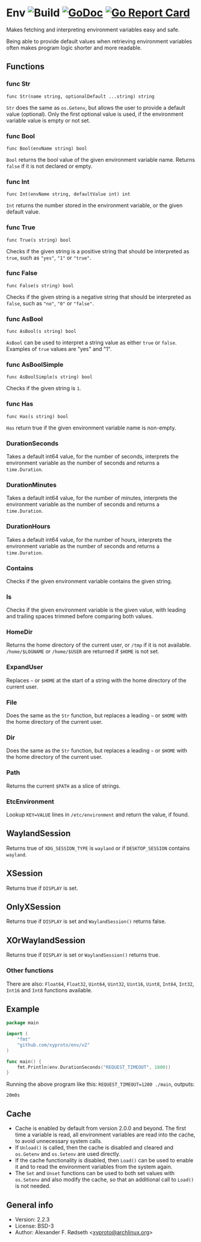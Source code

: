 # Env ![Build](https://github.com/xyproto/env/workflows/Build/badge.svg) [![GoDoc](https://godoc.org/github.com/xyproto/env?status.svg)](http://godoc.org/github.com/xyproto/env) [![Go Report Card](https://goreportcard.com/badge/github.com/xyproto/env)](https://goreportcard.com/report/github.com/xyproto/env)

Makes fetching and interpreting environment variables easy and safe.

Being able to provide default values when retrieving environment variables often makes program logic shorter and more readable.

## Functions

### func Str

`func Str(name string, optionalDefault ...string) string`

`Str` does the same as `os.Getenv`, but allows the user to provide a default value (optional).
Only the first optional value is used, if the environment variable value is empty or not set.

### func Bool

`func Bool(envName string) bool`

`Bool` returns the bool value of the given environment variable name. Returns `false` if it is not declared or empty.

### func Int

`func Int(envName string, defaultValue int) int`

`Int` returns the number stored in the environment variable, or the given default value.

### func True

`func True(s string) bool`

Checks if the given string is a positive string that should be interpreted as `true`, such as `"yes"`, `"1"` or `"true"`.

### func False

`func False(s string) bool`

Checks if the given string is a negative string that should be interpreted as `false`, such as `"no"`, `"0"` or `"false"`.

### func AsBool

`func AsBool(s string) bool`

`AsBool` can be used to interpret a string value as either `true` or `false`. Examples of `true` values are "yes" and "1".

### func AsBoolSimple

`func AsBoolSimple(s string) bool`

Checks if the given string is `1`.

### func Has

`func Has(s string) bool`

`Has` return true if the given environment variable name is non-empty.

### DurationSeconds

Takes a default int64 value, for the number of seconds, interprets the environment variable as the number of seconds and returns a `time.Duration`.

### DurationMinutes

Takes a default int64 value, for the number of minutes, interprets the environment variable as the number of seconds and returns a `time.Duration`.

### DurationHours

Takes a default int64 value, for the number of hours, interprets the environment variable as the number of seconds and returns a `time.Duration`.

### Contains

Checks if the given environment variable contains the given string.

### Is

Checks if the given environment variable is the given value, with leading and trailing spaces trimmed before comparing both values.

### HomeDir

Returns the home directory of the current user, or `/tmp` if it is not available. `/home/$LOGNAME` or `/home/$USER` are returned if `$HOME` is not set.

### ExpandUser

Replaces `~` or `$HOME` at the start of a string with the home directory of the current user.

### File

Does the same as the `Str` function, but replaces a leading `~` or `$HOME` with the home directory of the current user.

### Dir

Does the same as the `Str` function, but replaces a leading `~` or `$HOME` with the home directory of the current user.

### Path

Returns the current `$PATH` as a slice of strings.

### EtcEnvironment

Lookup `KEY=VALUE` lines in `/etc/environment` and return the value, if found.

## WaylandSession

Returns true of `XDG_SESSION_TYPE` is `wayland` or if `DESKTOP_SESSION` contains `wayland`.

## XSession

Returns true if `DISPLAY` is set.

## OnlyXSession

Returns true if `DISPLAY` is set and `WaylandSession()` returns false.

## XOrWaylandSession

Returns true if `DISPLAY` is set or `WaylandSession()` returns true.

### Other functions

There are also: `Float64`, `Float32`, `Uint64`, `Uint32`, `Uint16`, `Uint8`, `Int64`, `Int32`, `Int16` and `Int8` functions available.

## Example

```go
package main

import (
    "fmt"
    "github.com/xyproto/env/v2"
)

func main() {
    fmt.Println(env.DurationSeconds("REQUEST_TIMEOUT", 1800))
}
```

Running the above program like this: `REQUEST_TIMEOUT=1200 ./main`, outputs:

    20m0s

## Cache

* Cache is enabled by default from version 2.0.0 and beyond. The first time a variable is read, all environment variables are read into the cache, to avoid unnecessary system calls.
* If `Unload()` is called, then the cache is disabled and cleared and `os.Getenv` and `os.Setenv` are used directly.
* If the cache functionality is disabled, then `Load()` can be used to enable it and to read the environment variables from the system again.
* The `Set` and `Unset` functions can be used to both set values with `os.Setenv` and also modify the cache, so that an additional call to `Load()` is not needed.

## General info

* Version: 2.2.3
* License: BSD-3
* Author: Alexander F. Rødseth &lt;xyproto@archlinux.org&gt;
